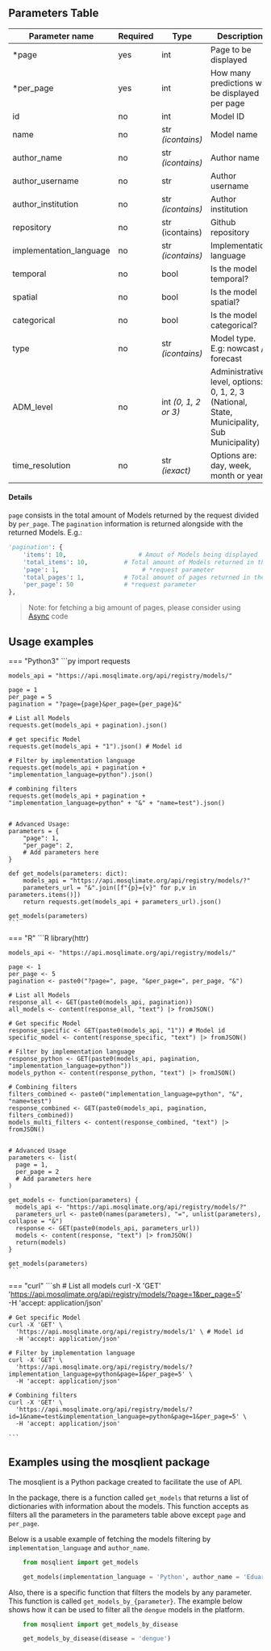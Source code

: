 ## Parameters Table 
| Parameter name | Required | Type | Description |
|--|--|--|--|
| *page | yes | int | Page to be displayed |
| *per_page | yes | int | How many predictions will be displayed per page |
| id | no | int | Model ID |
| name | no | str _(icontains)_ | Model name | 
| author_name | no | str _(icontains)_ | Author name |
| author_username | no | str | Author username |
| author_institution | no | str _(icontains)_ | Author institution |
| repository | no | str (icontains) | Github repository |
| implementation_language | no | str _(icontains)_ | Implementation language |
| temporal | no | bool | Is the model temporal? |
| spatial | no | bool | Is the model spatial? |
| categorical | no | bool | Is the model categorical? |
| type | no | str _(icontains)_ | Model type. E.g: nowcast / forecast |
| ADM_level | no | int _(0, 1, 2 or 3)_ | Administrative level, options: 0, 1, 2, 3 (National, State, Municipality, Sub Municipality) |
| time_resolution | no | str _(iexact)_ | Options are: day, week, month or year |

#### Details
`page` consists in the total amount of Models returned by the request divided by `per_page`.  The `pagination` information is returned alongside with the returned Models. E.g.:
```py
'pagination': {
	'items': 10,                    # Amout of Models being displayed 
	'total_items': 10,  		# Total amount of Models returned in the request
	'page': 1,			             # *request parameter
	'total_pages': 1,   		# Total amount of pages returned in the request
	'per_page': 50		    	# *request parameter
},
```  

> Note: for fetching a big amount of pages, please consider using [Async](../../tutorials/AsyncRequests.ipynb) code

## Usage examples

=== "Python3"
    ```py
    import requests

    models_api = "https://api.mosqlimate.org/api/registry/models/"

    page = 1
    per_page = 5
    pagination = "?page={page}&per_page={per_page}&"

    # List all Models
    requests.get(models_api + pagination).json()

    # get specific Model
    requests.get(models_api + "1").json() # Model id

    # Filter by implementation language
    requests.get(models_api + pagination + "implementation_language=python").json()

    # combining filters
    requests.get(models_api + pagination + "implementation_language=python" + "&" + "name=test").json()


    # Advanced Usage:
    parameters = {
        "page": 1,
        "per_page": 2,
        # Add parameters here
    }

    def get_models(parameters: dict):
        models_api = "https://api.mosqlimate.org/api/registry/models/?"
        parameters_url = "&".join([f"{p}={v}" for p,v in parameters.items()])
        return requests.get(models_api + parameters_url).json()
            
    get_models(parameters)
    ```

=== "R"
    ```R
    library(httr)

    models_api <- "https://api.mosqlimate.org/api/registry/models/"

    page <- 1
    per_page <- 5
    pagination <- paste0("?page=", page, "&per_page=", per_page, "&")

    # List all Models
    response_all <- GET(paste0(models_api, pagination))
    all_models <- content(response_all, "text") |> fromJSON()

    # Get specific Model
    response_specific <- GET(paste0(models_api, "1")) # Model id
    specific_model <- content(response_specific, "text") |> fromJSON()

    # Filter by implementation language
    response_python <- GET(paste0(models_api, pagination, "implementation_language=python"))
    models_python <- content(response_python, "text") |> fromJSON()

    # Combining filters
    filters_combined <- paste0("implementation_language=python", "&", "name=test")
    response_combined <- GET(paste0(models_api, pagination, filters_combined))
    models_multi_filters <- content(response_combined, "text") |> fromJSON()


    # Advanced Usage
    parameters <- list(
      page = 1,
      per_page = 2
      # Add parameters here
    )

    get_models <- function(parameters) {
      models_api <- "https://api.mosqlimate.org/api/registry/models/?"
      parameters_url <- paste0(names(parameters), "=", unlist(parameters), collapse = "&")
      response <- GET(paste0(models_api, parameters_url))
      models <- content(response, "text") |> fromJSON()
      return(models)
    }

    get_models(parameters)
    ```

=== "curl"
    ```sh
    # List all models
    curl -X 'GET' \
      'https://api.mosqlimate.org/api/registry/models/?page=1&per_page=5' \
      -H 'accept: application/json'

    # Get specific Model
    curl -X 'GET' \
      'https://api.mosqlimate.org/api/registry/models/1' \ # Model id
      -H 'accept: application/json'

    # Filter by implementation language
    curl -X 'GET' \
      'https://api.mosqlimate.org/api/registry/models/?implementation_language=python&page=1&per_page=5' \
      -H 'accept: application/json'

    # Combining filters
    curl -X 'GET' \
      'https://api.mosqlimate.org/api/registry/models/?id=1&name=test&implementation_language=python&page=1&per_page=5' \
      -H 'accept: application/json'

    ```

## Examples using the mosqlient package

The mosqlient is a Python package created to facilitate the use of API. 

In the package, there is a function called `get_models` that returns a list of dictionaries with information about the models. This function accepts as filters all the parameters in the parameters table above except `page` and `per_page`. 

Below is a usable example of fetching the models filtering by `implementation_language` and `author_name`.
```py
    from mosqlient import get_models

    get_models(implementation_language = 'Python', author_name = 'Eduardo Correa Araujo')
```

Also, there is a specific function that filters the models by any parameter. This function is called `get_models_by_{parameter}`. The example below shows how it can be used to filter all the `dengue` models in the platform. 

```py
    from mosqlient import get_models_by_disease

    get_models_by_disease(disease = 'dengue')
```
